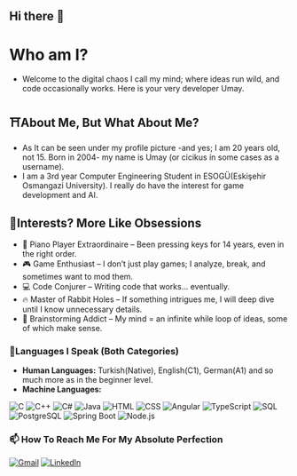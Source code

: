 ## Hi there 👋

<!--
**cicikusdev/cicikusdev** is a ✨ _special_ ✨ repository because its `README.md` (this file) appears on your GitHub profile.

Here are some ideas to get you started:

- 🔭 I’m currently working on ...
- 🌱 I’m currently learning ...
- 👯 I’m looking to collaborate on ...
- 🤔 I’m looking for help with ...
- 💬 Ask me about ...
- 📫 How to reach me: ...
- 😄 Pronouns: ...
- ⚡ Fun fact: ...
-->
# Who am I?
* Welcome to the digital chaos I call my mind; where ideas run wild, and code occasionally works. Here is your very developer Umay.
## ⛩About Me, But What About Me?
* As It can be seen under my profile picture -and yes; I am 20 years old, not 15. Born in 2004- my name is Umay (or cicikus in some cases as a username).
* I am a 3rd year Computer Engineering Student in ESOGÜ(Eskişehir Osmangazi University). I really do have the interest for game development and AI. 
## 🎉Interests? More Like Obsessions
* 🎹 Piano Player Extraordinaire – Been pressing keys for 14 years, even in the right order.
* 🎮 Game Enthusiast – I don’t just play games; I analyze, break, and sometimes want to mod them.
* 💻 Code Conjurer – Writing code that works… eventually.
* 🔥 Master of Rabbit Holes – If something intrigues me, I will deep dive until I know unnecessary details.
* 🧠 Brainstorming Addict – My mind = an infinite while loop of ideas, some of which make sense.
### 🚖Languages I Speak (Both Categories)
* **Human Languages:** Turkish(Native), English(C1), German(A1) and so much more as in the beginner level.
*  **Machine Languages:**

<p>
  <img src="https://img.shields.io/badge/C-A8B9CC?style=for-the-badge&logo=c&logoColor=white" alt="C">
  <img src="https://img.shields.io/badge/C++-00599C?style=for-the-badge&logo=c%2B%2B&logoColor=white" alt="C++">
  <img src="https://img.shields.io/badge/C%23-239120?style=for-the-badge&logo=csharp&logoColor=white" alt="C#">
  <img src="https://img.shields.io/badge/Java-ED8B00?style=for-the-badge&logo=openjdk&logoColor=white" alt="Java">
  <img src="https://img.shields.io/badge/HTML5-E34F26?style=for-the-badge&logo=html5&logoColor=white" alt="HTML">
  <img src="https://img.shields.io/badge/CSS3-1572B6?style=for-the-badge&logo=css3&logoColor=white" alt="CSS">
  <img src="https://img.shields.io/badge/Angular-DD0031?style=for-the-badge&logo=angular&logoColor=white" alt="Angular">
  <img src="https://img.shields.io/badge/TypeScript-007ACC?style=for-the-badge&logo=typescript&logoColor=white" alt="TypeScript">
  <img src="https://img.shields.io/badge/SQL-4479A1?style=for-the-badge&logo=database&logoColor=white" alt="SQL">
  <img src="https://img.shields.io/badge/PostgreSQL-336791?style=for-the-badge&logo=postgresql&logoColor=white" alt="PostgreSQL">
  <img src="https://img.shields.io/badge/Spring%20Boot-6DB33F?style=for-the-badge&logo=springboot&logoColor=white" alt="Spring Boot">
  <img src="https://img.shields.io/badge/Node.js-339933?style=for-the-badge&logo=nodedotjs&logoColor=white" alt="Node.js">
</p>

### 📫 How To Reach Me For My Absolute Perfection
[![Gmail](https://img.shields.io/badge/Gmail-D14836?style=for-the-badge&logo=gmail&logoColor=white)](mailto:umayece0@gmail.com)
[![LinkedIn](https://img.shields.io/badge/LinkedIn-0A66C2?style=for-the-badge&logo=linkedin&logoColor=white)](https://www.linkedin.com/in/umayecemantar/)

